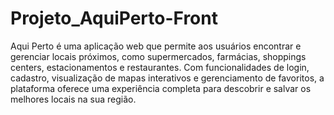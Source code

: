 # Projeto_AquiPerto-Front

Aqui Perto é uma aplicação web que permite aos usuários encontrar e gerenciar locais próximos, como supermercados, farmácias, shoppings centers, estacionamentos e restaurantes. Com funcionalidades de login, cadastro, visualização de mapas interativos e gerenciamento de favoritos, a plataforma oferece uma experiência completa para descobrir e salvar os melhores locais na sua região.